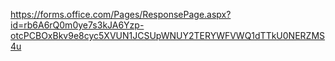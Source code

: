 https://forms.office.com/Pages/ResponsePage.aspx?id=rb6A6rQ0m0ye7s3kJA6Yzp-otcPCBOxBkv9e8cyc5XVUN1JCSUpWNUY2TERYWFVWQ1dTTkU0NERZMS4u
